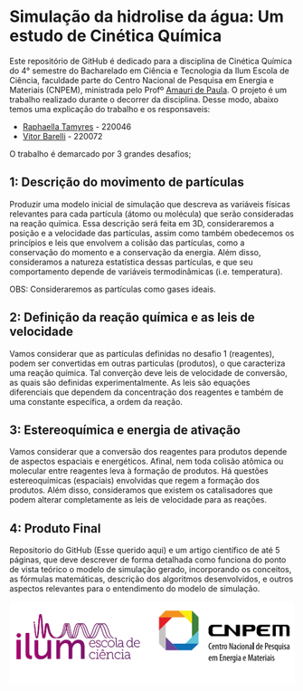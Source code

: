 # Simulação da hidrolise da água: Um estudo de Cinética Química

Este repositório de GitHub é dedicado para a disciplina de Cinética Química do 4° semestre do Bacharelado em Ciência e Tecnologia da Ilum Escola de Ciência, faculdade parte do Centro Nacional de Pesquisa em Energia e Materiais (CNPEM), ministrada pelo Profº [Amauri de Paula](https://github.com/amaurijp). O projeto é um trabalho realizado durante o decorrer da disciplina. Desse modo, abaixo temos uma explicação do trabalho e os responsaveis: 

 - [Raphaella Tamyres](https://github.com/raphaella220046) - 220046
 - [Vitor Barelli](https://github.com/Leprechas) - 220072

O trabalho é demarcado por 3 grandes desafios;

## 1: Descrição do movimento de partículas
Produzir uma modelo inicial de simulação que descreva as variáveis físicas relevantes para cada partícula (átomo ou molécula) que serão consideradas na reação química. Essa descrição será feita em 3D, consideraremos a posição e a velocidade das partículas, assim como também obedecemos os princípios e leis que envolvem a colisão das partículas, como a conservação do momento e a conservação da energia. Além disso, consideramos a natureza estatística dessas partículas, e que seu comportamento depende de variáveis termodinâmicas (i.e. temperatura). 

OBS: Consideraremos as partículas como gases ideais.

## 2: Definição da reação química e as leis de velocidade
Vamos considerar que as partículas definidas no desafio 1 (reagentes), podem ser convertidas em outras particulas (produtos), o que caracteriza uma reação química. Tal converção deve leis de velocidade de conversão, as quais são definidas experimentalmente. As leis são equações diferenciais que dependem da concentração dos reagentes e também de uma constante específica, a ordem da reação.

## 3: Estereoquímica e energia de ativação
Vamos considerar que a conversão dos reagentes para produtos depende de aspectos espaciais e energéticos. Afinal, nem toda colisão atômica ou molecular entre reagentes leva à formação de produtos. Há questões estereoquímicas (espaciais) envolvidas que regem a formação dos produtos. Além disso, consideramos que existem os catalisadores que podem alterar completamente as leis de velocidade para as reações.

## 4: Produto Final
Repositorio do GitHub (Esse querido aqui) e um artigo científico de até 5 páginas, que deve descrever de forma detalhada como funciona do ponto de vista teórico o modelo de simulação gerado, incorporando os conceitos, as fórmulas matemáticas, descrição dos algoritmos desenvolvidos, e outros aspectos relevantes para o entendimento do modelo de simulação.

![ILUM-CNPEM](A1.png)
